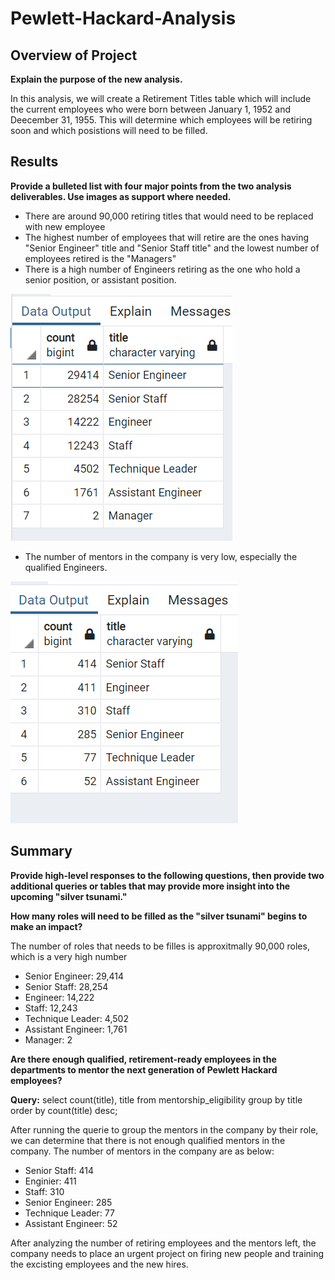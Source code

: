 # Pewlett-Hackard-Analysis

## Overview of Project
**Explain the purpose of the new analysis.**

In this analysis, we will create a Retirement Titles table which will include the current employees who were born between January 1, 1952 and Deecember 31, 1955. This will determine which employees will be retiring soon and which posistions will need to be filled.



## Results
**Provide a bulleted list with four major points from the two analysis deliverables. Use images as support where needed.**

* There are around 90,000 retiring titles that would need to be replaced with new employee
* The highest number of employees that will retire are the ones having "Senior Engineer" title and "Senior Staff title" and the lowest number of employees retired is the "Managers"
* There is a high number of Engineers retiring as the one who hold a senior position, or assistant position.

![retired_titles](https://github.com/roxhensa02/Pewlett-Hackard-Analysis/blob/main/Data/Retiring_titles.PNG)

* The number of mentors in the company is very low, especially the qualified Engineers.

![mentorship_eligibility](https://github.com/roxhensa02/Pewlett-Hackard-Analysis/blob/main/Data/Mentorship_Eligibility.PNG)



## Summary

**Provide high-level responses to the following questions, then provide two additional queries or tables that may provide more insight into the upcoming "silver tsunami."**

**How many roles will need to be filled as the "silver tsunami" begins to make an impact?**

The number of roles that needs to be filles is approxitmally 90,000 roles, which is a very high number
* Senior Engineer: 29,414
* Senior Staff: 28,254
* Engineer: 14,222
* Staff: 12,243
* Technique Leader: 4,502
* Assistant Engineer: 1,761
* Manager: 2

**Are there enough qualified, retirement-ready employees in the departments to mentor the next generation of Pewlett Hackard employees?**

**Query:** select count(title), title
from mentorship_eligibility
group by title
order by count(title) desc;

 After running the querie to group the mentors in the company by their role, we can determine that there is not enough qualified mentors in the company.
The number of mentors in the company are as below:
* Senior Staff: 414
* Enginier: 411
* Staff: 310
* Senior Engineer: 285
* Technique Leader: 77
* Assistant Engineer: 52

After analyzing the number of retiring employees and the mentors left, the company needs to place an urgent project on firing new people and training the excisting employees and the new hires.

